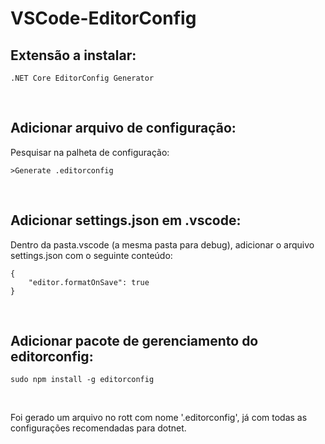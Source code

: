# VSCode-EditorConfig

## Extensão a instalar:
```
.NET Core EditorConfig Generator
```


<br>


## Adicionar arquivo de configuração:
Pesquisar na palheta de configuração:
```
>Generate .editorconfig
```

<br>


## Adicionar settings.json em .vscode:
Dentro da pasta.vscode (a mesma pasta para debug), adicionar o arquivo settings.json com o seguinte conteúdo:
```
{
    "editor.formatOnSave": true
}
```



<br>


## Adicionar pacote de gerenciamento do editorconfig:
```
sudo npm install -g editorconfig
```


<br>


Foi gerado um arquivo no rott com nome '.editorconfig', já com todas as configurações recomendadas para dotnet. 

